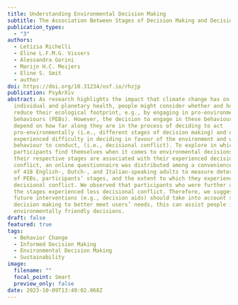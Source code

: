 ```yaml
---
title: Understanding Environmental Decision Making
subtitle: The Association Between Stages of Decision Making and Decisional Conflict
publication_types:
  - "3"
authors:
  - Letizia Richelli
  - Eline L.F.M.G. Vissers
  - Alessandra Gorini
  - Marijn H.C. Meijers
  - Eline S. Smit
  - author
doi: https://doi.org/10.31234/osf.io/rhzjp
publication: PsyArXiv
abstract: As research highlights the impact that climate change has on
  individual and planetary health, people might consider whether and how to
  reduce their ecological footprint, e.g., by engaging in pro-environmental
  behaviours (PEBs). However, the decision to engage in these behaviours might
  depend on how far along they are in the process of deciding to act
  pro-environmentally (i.e., different stages of decision making) and on their
  experienced difficulty in deciding in favour of the environment and which
  behaviour to conduct, (i.e., decisional conflict). To explore in which stage
  participants find themselves when it comes to environmental decisions and if
  their respective stages are associated with their experienced decisional
  conflict, an online questionnaire was distributed among a convenience sample
  of 418 English-, Dutch-, and Italian-speaking adults to measure determinants
  of PEBs, participants’ stages, and the extent to which they experience
  decisional conflict. We observed that participants who were further along in
  the stages experienced less decisional conflict. Therefore, we suggest that
  future interventions (e.g., decision aids) should take into account stages of
  decision making to better meet users’ needs, this can assist people in making
  environmentally friendly decisions.
draft: false
featured: true
tags:
  - Behavior Change
  - Informed Decision Making
  - Environmental Decision Making
  - Sustainability
image:
  filename: ""
  focal_point: Smart
  preview_only: false
date: 2023-10-09T13:49:02.068Z
---
```

